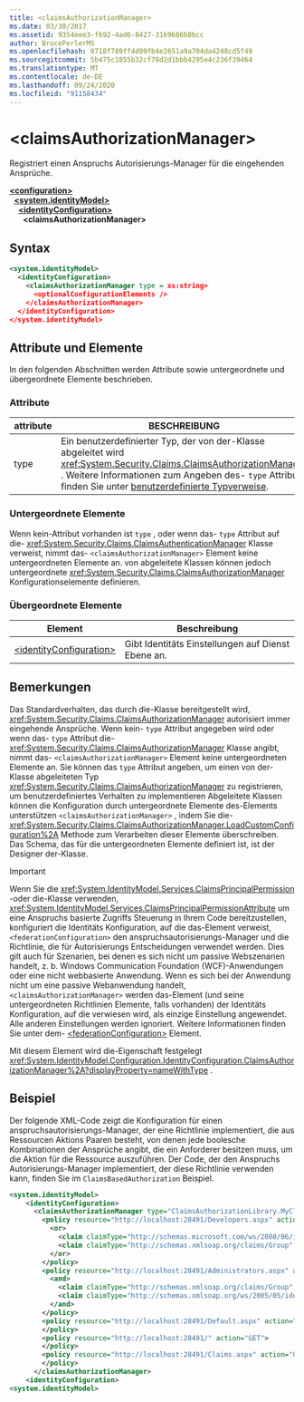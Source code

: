 ```yaml
---
title: <claimsAuthorizationManager>
ms.date: 03/30/2017
ms.assetid: 9354eee3-f692-4ad6-8427-3169686b8bcc
author: BrucePerlerMS
ms.openlocfilehash: 0718f789ff4d99fb4e2651a9a704da4248cd5f49
ms.sourcegitcommit: 5b475c1855b32cf78d2d1bbb4295e4c236f39464
ms.translationtype: MT
ms.contentlocale: de-DE
ms.lasthandoff: 09/24/2020
ms.locfileid: "91158434"
---
```

# \<claimsAuthorizationManager>

Registriert einen Anspruchs Autorisierungs-Manager für die eingehenden Ansprüche.  
  
[**\<configuration>**](../configuration-element.md)\
&nbsp;&nbsp;[**\<system.identityModel>**](system-identitymodel.md)\
&nbsp;&nbsp;&nbsp;&nbsp;[**\<identityConfiguration>**](identityconfiguration.md)\
&nbsp;&nbsp;&nbsp;&nbsp;&nbsp;&nbsp;**\<claimsAuthorizationManager>**  
  
## <a name="syntax"></a>Syntax  
  
```xml  
<system.identityModel>  
  <identityConfiguration>  
    <claimsAuthorizationManager type = xs:string>  
      <optionalConfigurationElements />  
    </claimsAuthorizationManager>  
  </identityConfiguration>  
</system.identityModel>  
```  
  
## <a name="attributes-and-elements"></a>Attribute und Elemente  

 In den folgenden Abschnitten werden Attribute sowie untergeordnete und übergeordnete Elemente beschrieben.  
  
### <a name="attributes"></a>Attribute  
  
|attribute|BESCHREIBUNG|  
|---------------|-----------------|  
|type|Ein benutzerdefinierter Typ, der von der-Klasse abgeleitet wird <xref:System.Security.Claims.ClaimsAuthorizationManager> . Weitere Informationen zum Angeben des- `type` Attributs finden Sie unter [benutzerdefinierte Typverweise](../windows-workflow-foundation/index.md).|  
  
### <a name="child-elements"></a>Untergeordnete Elemente  

 Wenn kein-Attribut vorhanden ist `type` , oder wenn das- `type` Attribut auf die- <xref:System.Security.Claims.ClaimsAuthenticationManager> Klasse verweist, nimmt das- `<claimsAuthorizationManager>` Element keine untergeordneten Elemente an. von abgeleitete Klassen können jedoch untergeordnete <xref:System.Security.Claims.ClaimsAuthorizationManager> Konfigurationselemente definieren.  
  
### <a name="parent-elements"></a>Übergeordnete Elemente  
  
|Element|Beschreibung|  
|-------------|-----------------|  
|[\<identityConfiguration>](identityconfiguration.md)|Gibt Identitäts Einstellungen auf Dienst Ebene an.|  
  
## <a name="remarks"></a>Bemerkungen  

 Das Standardverhalten, das durch die-Klasse bereitgestellt wird, <xref:System.Security.Claims.ClaimsAuthorizationManager> autorisiert immer eingehende Ansprüche. Wenn kein- `type` Attribut angegeben wird oder wenn das- `type` Attribut die- <xref:System.Security.Claims.ClaimsAuthorizationManager> Klasse angibt, nimmt das- `<claimsAuthorizationManager>` Element keine untergeordneten Elemente an. Sie können das `type` Attribut angeben, um einen von der-Klasse abgeleiteten Typ <xref:System.Security.Claims.ClaimsAuthorizationManager> zu registrieren, um benutzerdefiniertes Verhalten zu implementieren Abgeleitete Klassen können die Konfiguration durch untergeordnete Elemente des-Elements unterstützen `<claimsAuthorizationManager>` , indem Sie die- <xref:System.Security.Claims.ClaimsAuthorizationManager.LoadCustomConfiguration%2A> Methode zum Verarbeiten dieser Elemente überschreiben. Das Schema, das für die untergeordneten Elemente definiert ist, ist der Designer der-Klasse.  
  
> [!IMPORTANT]
> Wenn Sie die <xref:System.IdentityModel.Services.ClaimsPrincipalPermission> -oder die-Klasse verwenden, <xref:System.IdentityModel.Services.ClaimsPrincipalPermissionAttribute> um eine Anspruchs basierte Zugriffs Steuerung in Ihrem Code bereitzustellen, konfiguriert die Identitäts Konfiguration, auf die das-Element verweist, `<federationConfiguration>` den anspruchsautorisierungs-Manager und die Richtlinie, die für Autorisierungs Entscheidungen verwendet werden. Dies gilt auch für Szenarien, bei denen es sich nicht um passive Webszenarien handelt, z. b. Windows Communication Foundation (WCF)-Anwendungen oder eine nicht webbasierte Anwendung. Wenn es sich bei der Anwendung nicht um eine passive Webanwendung handelt, `<claimsAuthorizationManager>` werden das-Element (und seine untergeordneten Richtlinien Elemente, falls vorhanden) der Identitäts Konfiguration, auf die verwiesen wird, als einzige Einstellung angewendet. Alle anderen Einstellungen werden ignoriert. Weitere Informationen finden Sie unter dem- [\<federationConfiguration>](federationconfiguration.md) Element.  
  
 Mit diesem Element wird die-Eigenschaft festgelegt <xref:System.IdentityModel.Configuration.IdentityConfiguration.ClaimsAuthorizationManager%2A?displayProperty=nameWithType> .  
  
## <a name="example"></a>Beispiel  

 Der folgende XML-Code zeigt die Konfiguration für einen anspruchsautorisierungs-Manager, der eine Richtlinie implementiert, die aus Ressourcen Aktions Paaren besteht, von denen jede boolesche Kombinationen der Ansprüche angibt, die ein Anforderer besitzen muss, um die Aktion für die Ressource auszuführen. Der Code, der den Anspruchs Autorisierungs-Manager implementiert, der diese Richtlinie verwenden kann, finden Sie im `ClaimsBasedAuthorization` Beispiel.  
  
```xml  
<system.identityModel>  
    <identityConfiguration>  
      <claimsAuthorizationManager type="ClaimsAuthorizationLibrary.MyClaimsAuthorizationManager, ClaimsAuthorizationLibrary">  
        <policy resource="http://localhost:28491/Developers.aspx" action="GET">  
          <or>  
            <claim claimType="http://schemas.microsoft.com/ws/2008/06/identity/claims/role" claimValue="developer" />  
            <claim claimType="http://schemas.xmlsoap.org/claims/Group" claimValue="Administrator" />  
          </or>  
        </policy>  
        <policy resource="http://localhost:28491/Administrators.aspx" action="GET">  
          <and>  
            <claim claimType="http://schemas.xmlsoap.org/claims/Group" claimValue="Administrator" />  
            <claim claimType="http://schemas.xmlsoap.org/ws/2005/05/identity/claims/country" claimValue="USA" />  
          </and>  
        </policy>  
        <policy resource="http://localhost:28491/Default.aspx" action="GET">  
        </policy>  
        <policy resource="http://localhost:28491/" action="GET">  
        </policy>  
        <policy resource="http://localhost:28491/Claims.aspx" action="GET">  
        </policy>  
      </claimsAuthorizationManager>  
    <identityConfiguration>  
<system.identityModel>  
```
